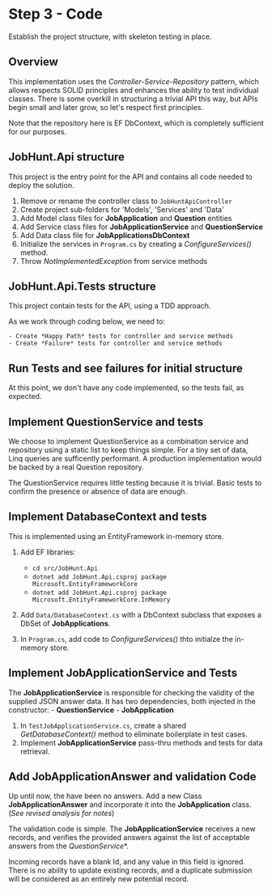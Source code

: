 # Step 3 - Code

Establish the project structure, with skeleton testing in place.

## Overview

This implementation uses the *Controller-Service-Repository* pattern, which allows respects SOLID principles and enhances the ability to test individual classes. There is some overkill in structuring a trivial API this way, but APIs begin small and later grow, so let's respect first principles. 

Note that the repository here is EF DbContext, which is completely sufficient for our purposes.

## JobHunt.Api structure

This project is the entry point for the API and contains all code needed to deploy the solution.

1. Remove or rename the controller class to `JobHuntApiController`
2. Create project sub-folders for 'Models', 'Services' and 'Data'
3. Add Model class files for **JobApplication** and **Question** entities
4. Add Service class files for **JobApplicationService** and **QuestionService**
5. Add Data class file for **JobApplicationsDbContext**
5. Initialize the services in `Program.cs` by creating a *ConfigureServices()* method.
6. Throw *NotImplementedException* from service methods 

## JobHunt.Api.Tests structure

This project contain tests for the API, using a TDD approach. 

As we work through coding below, we need to: 

    - Create *Happy Path* tests for controller and service methods
    - Create *Failure* tests for controller and service methods
    

## Run Tests and see failures for initial structure

At this point, we don't have any code implemented, so the tests fail, as expected.

## Implement QuestionService and tests

We choose to implement QuestionService as a combination service and repository using a static list to keep things simple. For a tiny set of data, Linq queries are sufficently performant. A production implementation would be backed by a real Question repository.

The QuestionService requires little testing because it is trivial. Basic tests to confirm the presence or absence of data are enough.

## Implement DatabaseContext and tests

This is implemented using an EntityFramework in-memory store.

1. Add EF libraries: 
   - `cd src/JobHunt.Api`
   - `dotnet add JobHunt.Api.csproj package  Microsoft.EntityFrameworkCore`
   - `dotnet add JobHunt.Api.csproj package  Microsoft.EntityFrameworkCore.InMemory`

2. Add `Data/DatabaseContext.cs` with a DbContext subclass that exposes a DbSet of **JobApplications**.

3. In `Program.cs`, add code to *ConfigureServices()* thto initialze the in-memory store. 

## Implement JobApplicationService and Tests

The **JobApplicationService** is responsible for checking the validity of the supplied JSON answer data. It has two dependencies, both injected in the constructor:
    - **QuestionService**
    - **JobApplication**

1. In `TestJobApplicationService.cs`, create a shared *GetDatabaseContext()* method to eliminate boilerplate in test cases.
2. Implement  **JobApplicationService** pass-thru methods and tests for data retrieval.


## Add JobApplicationAnswer and validation Code

Up until now, the have been no answers. Add a new Class **JobApplicationAnswer** and incorporate it into the **JobApplication** class.(*See revised analysis for notes*)

The validation code is simple. The **JobApplicationService** receives a new records, and verifies the provided answers against the list of acceptable answers from the *QuestionService**.

Incoming records have a blank Id, and any value in this field is ignored. There is no ability to update existing records, and a duplicate submission will be considered as an entirely new potential record.


